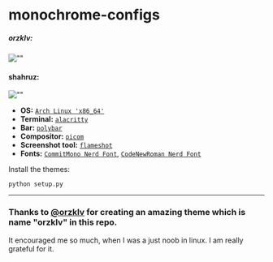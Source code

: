 # monochrome-configs

##### orzklv:
![""](orzklv/orzklv.png)

#### shahruz:
![""](shahruz/shahruz.png)

- **OS:** [`Arch Linux 'x86_64'`](https://archlinux.org/)
- **Terminal:** [`alacritty`](https://github.com/alacritty/alacritty)
- **Bar:** [`polybar`](https://github.com/polybar/polybar)
- **Compositor:** [`picom`](https://github.com/yshui/picom)
- **Screenshot tool:** [`flameshot`](https://flameshot.org)
- **Fonts:** [`CommitMono Nerd Font`](https://www.nerdfonts.com/font-downloads), [`CodeNewRoman Nerd Font`](https://www.nerdfonts.com/font-downloads)

Install the themes: 
```
python setup.py
```
-----

### Thanks to [@orzklv](https://github.com/orzklv) for creating an amazing theme which is name "orzklv" in this repo.
It encouraged me so much, when I was a just noob in linux. I am really grateful for it.
